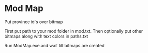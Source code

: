# Mod Map
 Put province id's over bitmap
 
 First put path to your mod folder in mod.txt.
 Then optionally put other bitmaps along with text colors in paths.txt
 
 Run ModMap.exe and wait till bitmaps are created
